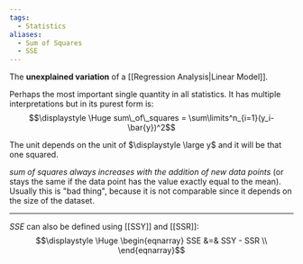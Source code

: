 ```yaml
---
tags:
  - Statistics
aliases:
  - Sum of Squares
  - SSE
---
```

The **unexplained variation** of a [[Regression Analysis|Linear Model]].

Perhaps the most important single quantity in all statistics. It has multiple interpretations but in its purest form is:
$$\displaystyle \Huge sum\_of\_squares = \sum\limits^n_{i=1}(y_i-\bar{y})^2$$

The unit depends on the unit of $\displaystyle \large y$ and it will be that one squared.

*sum of squares always increases with the addition of new data points* (or stays the same if the data point has the value exactly equal to the mean). Usually this is "bad thing", because it is not comparable since it depends on the size of the dataset.

---

*SSE* can also be defined using [[SSY]] and [[SSR]]:
$$\displaystyle \Huge \begin{eqnarray} 
SSE &=& SSY - SSR \\
\end{eqnarray}$$